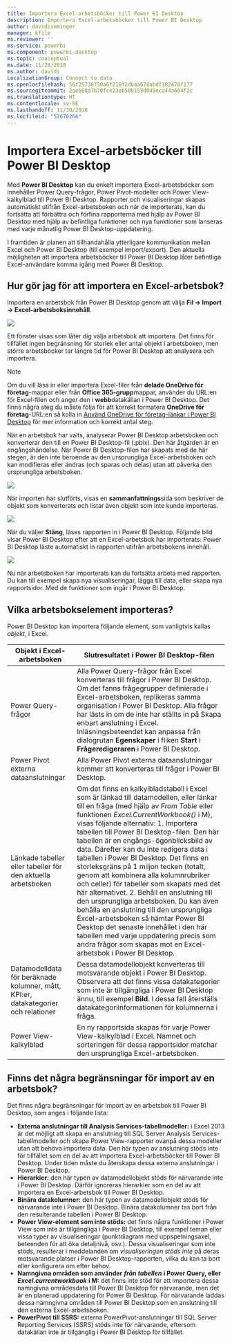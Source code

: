 ```yaml
---
title: Importera Excel-arbetsböcker till Power BI Desktop
description: Importera Excel-arbetsböcker till Power BI Desktop
author: davidiseminger
manager: kfile
ms.reviewer: ''
ms.service: powerbi
ms.component: powerbi-desktop
ms.topic: conceptual
ms.date: 11/28/2018
ms.author: davidi
LocalizationGroup: Connect to data
ms.openlocfilehash: 56f25730730a6f218f2dbaa678abdf182470f177
ms.sourcegitcommit: 2ae660a7b70fce23eb58b159d049eca44a664f2c
ms.translationtype: HT
ms.contentlocale: sv-SE
ms.lasthandoff: 11/30/2018
ms.locfileid: "52670266"
---
```

# <a name="import-excel-workbooks-into-power-bi-desktop"></a>Importera Excel-arbetsböcker till Power BI Desktop
Med **Power BI Desktop** kan du enkelt importera Excel-arbetsböcker som innehåller Power Query-frågor, Power Pivot-modeller och Power View-kalkylblad till Power BI Desktop. Rapporter och visualiseringar skapas automatiskt utifrån Excel-arbetsboken och när de importerats, kan du fortsätta att förbättra och förfina rapporterna med hjälp av Power BI Desktop med hjälp av befintliga funktioner och nya funktioner som lanseras med varje månatlig Power BI Desktop-uppdatering.

I framtiden är planen att tillhandahålla ytterligare kommunikation mellan Excel och Power BI Desktop (till exempel import/export). Den aktuella möjligheten att importera arbetsböcker till Power BI Desktop låter befintliga Excel-användare komma igång med Power BI Desktop.

## <a name="how-do-i-import-an-excel-workbook"></a>Hur gör jag för att importera en Excel-arbetsbok?
Importera en arbetsbok från Power BI Desktop genom att välja **Fil -\> Import -\> Excel-arbetsboksinnehåll**.

![](media/desktop-import-excel-workbooks/importexceltopbi_1.png)

Ett fönster visas som låter dig välja arbetsbok att importera. Det finns för tillfället ingen begränsning för storlek eller antal objekt i arbetsboken, men större arbetsböcker tar längre tid för Power BI Desktop att analysera och importera.

> [!NOTE]
> Om du vill läsa in eller importera Excel-filer från **delade OneDrive för företag**-mappar eller från **Office 365-grupp**mappar, använder du URL:en för Excel-filen och anger den i **webb**datakällan i Power BI Desktop. Det finns några steg du måste följa för att korrekt formatera **OneDrive för företag**-URL:en så kolla in [Använd OneDrive för företag-länkar i Power BI Desktop](desktop-use-onedrive-business-links.md) för mer information och korrekt antal steg.
> 
> 

När en arbetsbok har valts, analyserar Power BI Desktop arbetsboken och konverterar den till en Power BI Desktop-fil (.pbix). Den här åtgärden är en engångshändelse. När Power BI Desktop-filen har skapats med de här stegen, är den inte beroende av den ursprungliga Excel-arbetsboken och kan modifieras eller ändras (och sparas och delas) utan att påverka den ursprungliga arbetsboken.

![](media/desktop-import-excel-workbooks/importexceltopbi_2.png)

När importen har slutförts, visas en **sammanfattnings**sida som beskriver de objekt som konverterats och listar även objekt som inte kunde importeras.

![](media/desktop-import-excel-workbooks/importexceltopbi_3.png)

När du väljer **Stäng**, läses rapporten in i Power BI Desktop. Följande bild visar Power BI Desktop efter att en Excel-arbetsbok har importerats: Power BI Desktop läste automatiskt in rapporten utifrån arbetsbokens innehåll.

![](media/desktop-import-excel-workbooks/importexceltopbi_4.png)

Nu när arbetsboken har importerats kan du fortsätta arbeta med rapporten. Du kan till exempel skapa nya visualiseringar, lägga till data, eller skapa nya rapportsidor. Med de funktioner som ingår i Power BI Desktop.

## <a name="which-workbook-elements-are-imported"></a>Vilka arbetsbokselement importeras?
Power BI Desktop kan importera följande element, som vanligtvis kallas *objekt*, i Excel.

| Objekt i Excel-arbetsboken | Slutresultatet i Power BI Desktop-filen |
| --- | --- |
| Power Query-frågor |Alla Power Query-frågor från Excel konverteras till frågor i Power BI Desktop. Om det fanns frågegrupper definierade i Excel-arbetsboken, replikeras samma organisation i Power BI Desktop. Alla frågor har lästs in om de inte har ställts in på Skapa enbart anslutning i Excel. Inläsningsbeteendet kan anpassa från dialogrutan **Egenskaper** i fliken **Start** i **Frågeredigeraren** i Power BI Desktop. |
| Power Pivot externa dataanslutningar |Alla Power Pivot externa dataanslutningar kommer att konverteras till frågor i Power BI Desktop. |
| Länkade tabeller eller tabeller för den aktuella arbetsboken |Om det finns en kalkylbladstabell i Excel som är länkad till datamodellen, eller länkar till en fråga (med hjälp av *From Table* eller funktionen *Excel.CurrentWorkbook()* i M), visas följande alternativ: 1. Importera tabellen till Power BI Desktop-filen. Den här tabellen är en engångs-ögonblicksbild av data. Därefter kan du inte redigera data i tabellen i Power BI Desktop. Det finns en storleksgräns på 1 miljon tecken (totalt, genom att kombinera alla kolumnrubriker och celler) för tabeller som skapats med det här alternativet. 2. Behåll en anslutning till den ursprungliga arbetsboken. Du kan även behålla en anslutning till den ursprungliga Excel-arbetsboken så hämtar Power BI Desktop det senaste innehållet i den här tabellen med varje uppdatering precis som andra frågor som skapas mot en Excel-arbetsbok i Power BI Desktop. |
| Datamodelldata för beräknade kolumner, mått, KPI:er, datakategorier och relationer |Dessa datamodellobjekt konverteras till motsvarande objekt i Power BI Desktop. Observera att det finns vissa datakategorier som inte är tillgängliga i Power BI Desktop ännu, till exempel **Bild**. I dessa fall återställs datakategoriinformationen för kolumnerna i fråga. |
| Power View-kalkylblad |En ny rapportsida skapas för varje Power View-kalkylblad i Excel. Namnet och sorteringen för dessa rapportsidor matchar den ursprungliga Excel-arbetsboken. |

## <a name="are-there-any-limitations-to-importing-a-workbook"></a>Finns det några begränsningar för import av en arbetsbok?
Det finns några begränsningar för import av en arbetsbok till Power BI Desktop, som anges i följande lista:

* **Externa anslutningar till Analysis Services-tabellmodeller:** i Excel 2013 är det möjligt att skapa en anslutning till SQL Server Analysis Services-tabellmodeller och skapa Power View-rapporter ovanpå dessa modeller utan att behöva importera data. Den här typen av anslutning stöds inte för tillfället som en del av att importera Excel-arbetsböcker till Power BI Desktop. Under tiden måste du återskapa dessa externa anslutningar i Power BI Desktop.
* **Hierarkier:** den här typen av datamodellobjekt stöds för närvarande inte i Power BI Desktop. Därför ignoreras hierarkier som en del av att importera en Excel-arbetsbok till Power BI Desktop.
* **Binära datakolumner:** den här typen av datamodellobjekt stöds för närvarande inte i Power BI Desktop. Binära datakolumner tas bort från den resulterande tabellen i Power BI Desktop.
* **Power View-element som inte stöds:** det finns några funktioner i Power View som inte är tillgängliga i Power BI Desktop, till exempel teman eller vissa typer av visualiseringar (punktdiagram med uppspelningsaxel, beteenden för att öka detaljnivå, osv.). Dessa visualiseringar som inte stöds, resulterar i meddelanden om *visualiseringen stöds inte* på deras motsvarande platser i Power BI Desktop-rapporten, vilka du kan ta bort eller konfigurera om efter behov.
* **Namngivna områden som använder** ***från tabellen*** **i Power Query, eller** ***Excel.currentworkbook*** **i M:** det finns inte stöd för att importera dessa namngivna områdesdata till Power BI Desktop för närvarande, men det är en planerad uppdatering för Power BI Desktop. För närvarande laddas dessa namngivna områden till Power BI Desktop som en anslutning till den externa Excel-arbetsboken.
* **PowerPivot till SSRS:** externa PowerPivot-anslutningar till SQL Server Reporting Services (SSRS) stöds inte för närvarande, eftersom datakällan inte är tillgänglig i Power BI Desktop för tillfället.

